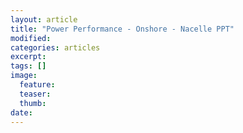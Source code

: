 ```yaml
---
layout: article
title: "Power Performance - Onshore - Nacelle PPT"
modified:
categories: articles
excerpt: 
tags: []
image:
  feature:
  teaser:
  thumb:
date: 
---
```


